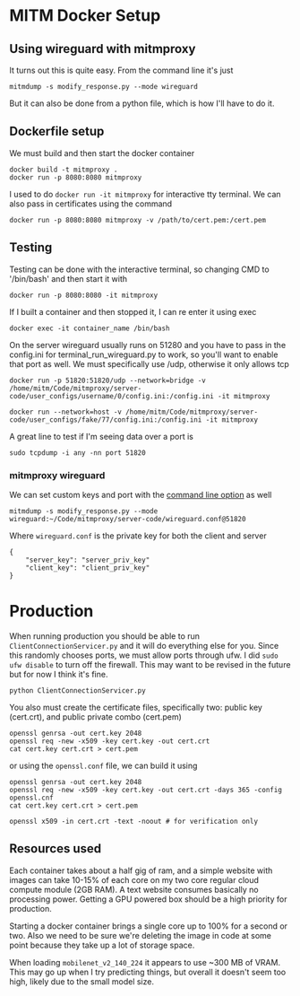 # MITM Docker Setup

## Using wireguard with mitmproxy

It turns out this is quite easy. From the command line it's just

```
mitmdump -s modify_response.py --mode wireguard
```

But it can also be done from a python file, which is how I'll have to do it.


## Dockerfile setup

We must build and then start the docker container

```
docker build -t mitmproxy .
docker run -p 8080:8080 mitmproxy
```

I used to do `docker run -it mitmproxy` for interactive tty terminal. We can also pass in certificates using the command

```
docker run -p 8080:8080 mitmproxy -v /path/to/cert.pem:/cert.pem
```

## Testing 

Testing can be done with the interactive terminal, so changing CMD to '/bin/bash' and then start it with 

```
docker run -p 8080:8080 -it mitmproxy
```

If I built a container and then stopped it, I can re enter it using exec

```
docker exec -it container_name /bin/bash
```

On the server wireguard usually runs on 51280 and you have to pass in the config.ini for terminal_run_wireguard.py to work, so you'll want to enable that port as well. We must specifically use /udp, otherwise it only allows tcp

```
docker run -p 51820:51820/udp --network=bridge -v /home/mitm/Code/mitmproxy/server-code/user_configs/username/0/config.ini:/config.ini -it mitmproxy

docker run --network=host -v /home/mitm/Code/mitmproxy/server-code/user_configs/fake/77/config.ini:/config.ini -it mitmproxy
```

A great line to test if I'm seeing data over a port is 

```
sudo tcpdump -i any -nn port 51820
```

### mitmproxy wireguard

We can set custom keys and port with the [command line option](https://docs.mitmproxy.org/stable/concepts-modes/#wireguard-transparent-proxy) as well

```
mitmdump -s modify_response.py --mode wireguard:~/Code/mitmproxy/server-code/wireguard.conf@51820
```

Where `wireguard.conf` is the private key for both the client and server

```
{
    "server_key": "server_priv_key"
    "client_key": "client_priv_key"
}
```

# Production

When running production you should be able to run `ClientConnectionServicer.py` and it will do everything else for you. Since this randomly chooses ports, we must allow ports through ufw. I did `sudo ufw disable` to turn off the firewall. This may want to be revised in the future but for now I think it's fine.

```
python ClientConnectionServicer.py
```

You also must create the certificate files, specifically two: public key (cert.crt), and public private combo (cert.pem)

```
openssl genrsa -out cert.key 2048
openssl req -new -x509 -key cert.key -out cert.crt
cat cert.key cert.crt > cert.pem
```

or using the `openssl.conf` file, we can build it using

```
openssl genrsa -out cert.key 2048
openssl req -new -x509 -key cert.key -out cert.crt -days 365 -config openssl.cnf
cat cert.key cert.crt > cert.pem

openssl x509 -in cert.crt -text -noout # for verification only
```

## Resources used

Each container takes about a half gig of ram, and a simple website with images can take 10-15% of each core on my two core regular cloud compute module (2GB RAM). A text website consumes basically no processing power. Getting a GPU powered box should be a high priority for production.

Starting a docker container brings a single core up to 100% for a second or two. Also we need to be sure we're deleting the image in code at some point because they take up a lot of storage space.

When loading `mobilenet_v2_140_224` it appears to use ~300 MB of VRAM. This may go up when I try predicting things, but overall it doesn't seem too high, likely due to the small model size.
